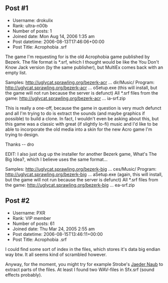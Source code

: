 ## Post #1
- Username: drokulix
- Rank: ultra-n00b
- Number of posts: 1
- Joined date: Mon Aug 14, 2006 1:35 am
- Post datetime: 2006-08-13T17:46:06+00:00
- Post Title: Acrophobia .srf

The game I'm requesting for is the old Acrophobia game published by Bezerk.  The file format is *.srf, which I thought would be like the You Don't Know Jack version (by the same publisher), but MultiEx comes back with an empty list.

Samples: http://uglycat.sprawling.org/bezerk-acr ... dir/Music/
Program: http://uglycat.sprawling.org/bezerk-acr ... oSetup.exe (this will install, but the game will not run because the server is defunct)
All *.srf files from the game: http://uglycat.sprawling.org/bezerk-acr ... ia-srf.zip

This is really a one-off, because the game in question is very much defunct and all I'm trying to do is extract the sounds (and maybe graphics if possible) to build a clone.  In fact, I wouldn't even be asking about this, but this game was a classic with great (if slightly lo-fi) music and I'd like to be able to incorporate the old media into a skin for the new Acro game I'm trying to design.

Thanks -- dro

EDIT:  I also just dug up the installer for another Bezerk game, What's The Big Idea?, which I believe uses the same format...

Samples: http://uglycat.sprawling.org/bezerk-big ... ces/Music/
Program: http://uglycat.sprawling.org/bezerk-big ... aSetup.exe (again, this will install, but the game will not run because the server is defunct)
All *.srf files from the game: http://uglycat.sprawling.org/bezerk-big ... ea-srf.zip
## Post #2
- Username: PXR
- Rank: VIP member
- Number of posts: 61
- Joined date: Thu Mar 24, 2005 2:55 am
- Post datetime: 2006-08-15T13:46:11+00:00
- Post Title: Acrophobia .srf

I could find some sort of index in the files, which stores it's data big endian way btw. It all seems kind of scrambled however.

Anyway, for the moment, you might try for example Strobe's [Jaeder Naub](http://wiki.xentax.com/index.php/Jaeder_Naub) to extract parts of the files. At least I found two WAV-files in Sfx.srf (sound effects probably).
